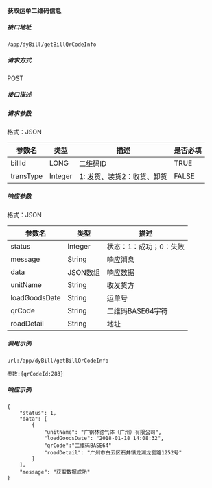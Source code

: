 #### 获取运单二维码信息

##### 接口地址

```
/app/dyBill/getBillQrCodeInfo
```

##### 请求方式

POST

##### 接口描述

##### 请求参数

格式：JSON

| 参数名 | 类型 | 描述 | 是否必填 |
| --- | --- | --- | --- |
| billId| LONG| 二维码ID| TRUE |
| transType| Integer | 1: 发货、装货2：收货、卸货 | FALSE|

##### 响应参数

格式：JSON

| 参数名 | 类型 | 描述 |
| --- | --- | --- |
| status| Integer | 状态：1：成功；0：失败 |
| message| String | 响应消息 |
| data| JSON数组| 响应数据 |
| unitName| String | 收发货方 |
| loadGoodsDate| String| 运单号 |
| qrCode|String| 二维码BASE64字符 |
| roadDetail| String| 地址 |


##### 调用示例

```
url:/app/dyBill/getBillQrCodeInfo

参数:{qrCodeId:283}
```

##### 响应示例
```
{
    "status": 1,
    "data": [
        {
            "unitName": "广钢林德气体（广州）有限公司",
            "loadGoodsDate": "2018-01-18 14:08:32",
            "qrCode":"二维码BASE64"
            "roadDetail": "广州市白云区石井镇龙湖龙窖路1252号"
        }
    ],
    "message": "获取数据成功"
}
```

